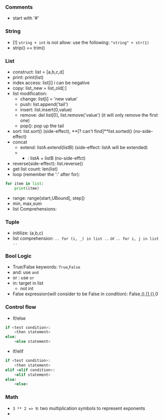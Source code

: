 ### Comments
* start with '#'

### String
* [!] ```string + int``` is not allow: use the following: ```"string" + str(1)```
* strip() == trim()


### List
* construct: list = [a,b,c,d]
* print: print(list)
* index access: list[i] i can be negative
* copy: list_new = list_old[:]
* list modification: 
  * change: list[i] = 'new value'
  * push: list.append('tail')
  * insert: list.insert(0,value)
  * remove: del list[0], list.remove('value') (it will only remove the first one)
  * pop(): pop up the tail
* sort: list.sort() (side-effect), **[? can't find]**list.sorted() (no-side-effect)
* concat
  * extend: listA.extend(listB) (side-effect: listA will be extended)
  * + : listA + listB (no-side-effct)
* reverse(side-effect): list.reverse()
* get list count: len(list)
* loop (remember the ':' after for): 
```python
for item in list:
    print(itme)
```
* range: range(start,UBound[, step])
* min, max,sum
* list Comprehensions: 

### Tuple
* initilize: (a,b,c)
* list comprehension: ```.. for (i, _) in list ..``` or ```.. for i, j in list ..```

### Bool Logic
* True/False keywords: ```True```,```False``` 
* and: use ```and```
* or : use ```or```
* in: target in list
  * not int
* False expression(will consider to be False in condition): False,(),[],{},0

### Control flow
* If/else
```python
if <test condition>:
    <then statement>
else:
    <else statement>
```
* If/elif
```python
if <test condition>:
    <then statement>
elif <elif condition>:
    <elif statement>
else:
    <else>
```
### Math
*  ```3 ** 2 => 9```: two multiplication symbols to represent exponents
*  

